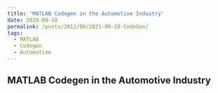```yaml
---
title: 'MATLAB Codegen in the Automotive Industry'
date: 2020-09-18
permalink: /posts/2012/08/2021-09-18-CodeGen/
tags:
  - MATLAB
  - Codegen
  - Automotive
---
```




MATLAB Codegen in the Automotive Industry
-----------------------------------------


